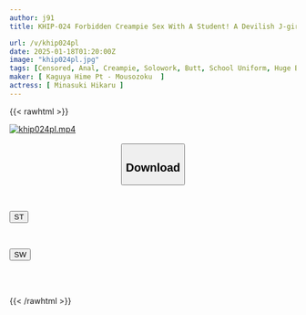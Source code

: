 ```yaml
---
author: j91
title: KHIP-024 Forbidden Creampie Sex With A Student! A Devilish J-girl With A Sensitive Anus. Enjoy The Smell And Taste With Anal Cunnilingus, And Cum Hard While Her Anus Twitches During Creampie Sex! Hikaru Minazuki

url: /v/khip024pl
date: 2025-01-18T01:20:00Z
image: "khip024pl.jpg"
tags: [Censored, Anal, Creampie, Solowork, Butt, School Uniform, Huge Butt	]
maker: [ Kaguya Hime Pt - Mousozoku  ]
actress: [ Minasuki Hikaru ]
---
```



{{< rawhtml >}}

<div class="video" data-videoid="rDzjmzDmrXCbRea">
    <a href="javascript:;">
        <img src="/v/khip024pl/khip024pl.jpg" width="WIDTH" height="HEIGHT" alt="khip024pl.mp4" loading="lazy">
    </a>
</div>

<script type="text/javascript" src="https://j91.asia/asset/on-demand-st.js"></script>

<br>
  <link rel="stylesheet" href="https://j91.asia/asset/bs5.css">
  
  <center>
  <button class="btn btn-primary" type="button" data-bs-toggle="collapse" data-bs-target=".multi-collapse" aria-expanded="false" aria-controls="multiCollapseExample1 multiCollapseExample2"><h2>Download</h2></button></center>
</p>
<div class="row">
  <div class="col">
    <div class="collapse multi-collapse" id="multiCollapseExample1">
      <div class="card card-body">
	      	      <br>
<div class="buttons">  
<p><a href="/v/khip024pl/st.html" target="_blank"><button class="btn-hover color-3"><i class="fa fa-download"></i> ST</button></a></p></div>
    </div>
  </div>
</div>
  <div class="col">
    <div class="collapse multi-collapse" id="multiCollapseExample2">
      <div class="card card-body">
	      <br>
<div class="buttons">
<p><a href="/v/khip024pl/sw.html" target="_blank"><button class="btn-hover color-2"><i class="fa fa-download"></i> SW</button></a></p></div>
<br><br>
      </div>
    </div>
  </div>
</div>

{{< /rawhtml >}}